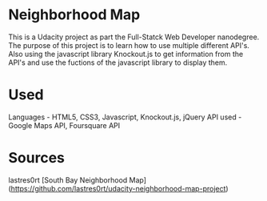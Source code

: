 # Neighborhood Map

This is a Udacity project as part the Full-Statck Web Developer nanodegree. The
purpose of this project is to learn how to use multiple different API's. Also
using the javascript library Knockout.js to get information from the API's and
use the fuctions of the javascript library to display them.


# Used

 Languages - HTML5, CSS3, Javascript, Knockout.js, jQuery
 API used - Google Maps API, Foursquare API

# Sources

lastres0rt  [South Bay Neighborhood Map] (https://github.com/lastres0rt/udacity-neighborhood-map-project)
